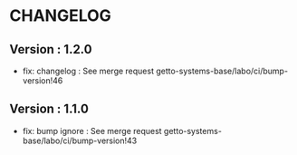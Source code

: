 # CHANGELOG

## Version : 1.2.0

- fix: changelog : See merge request getto-systems-base/labo/ci/bump-version!46


## Version : 1.1.0

- fix: bump ignore : See merge request getto-systems-base/labo/ci/bump-version!43

